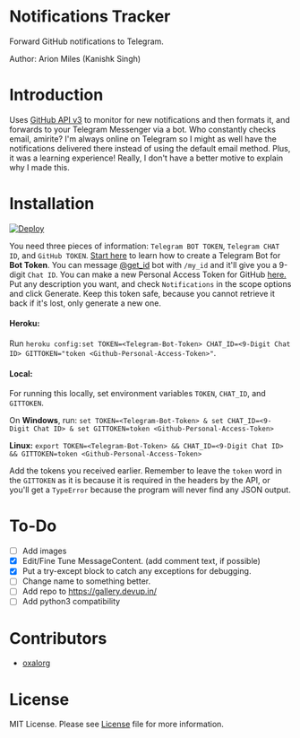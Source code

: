 # Notifications Tracker
Forward GitHub notifications to Telegram.

Author: Arion Miles (Kanishk Singh)

# Introduction
Uses [GitHub API v3](https://developer.github.com/v3/) to monitor for new notifications and then formats it, and forwards to your Telegram Messenger via a bot. Who constantly checks email, amirite? I'm always online on Telegram so I might as well have the notifications delivered there instead of using the default email method. Plus, it was a learning experience! Really, I don't have a better motive to explain why I made this.

# Installation

[![Deploy](https://www.herokucdn.com/deploy/button.svg)](https://heroku.com/deploy)

You need three pieces of information: `Telegram BOT TOKEN`, `Telegram CHAT ID`, and `GitHub TOKEN`. [Start here](https://core.telegram.org/bots#3-how-do-i-create-a-bot) to learn how to create a Telegram Bot for **Bot Token**. You can message [@get_id](https://telegram.me/get_id_bot) bot with `/my_id` and it'll give you a 9-digit `Chat ID`. You can make a new Personal Access Token for GitHub [here.](https://github.com/settings/tokens/new) Put any description you want, and check `Notifications` in the scope options and click Generate. Keep this token safe, because you cannot retrieve it back if it's lost, only generate a new one.

#### Heroku:
Run `heroku config:set TOKEN=<Telegram-Bot-Token> CHAT_ID=<9-Digit Chat ID> GITTOKEN="token <Github-Personal-Access-Token>"`.

#### Local:
For running this locally, set environment variables `TOKEN`, `CHAT_ID`, and `GITTOKEN`.

On **Windows**, run: `set TOKEN=<Telegram-Bot-Token> & set CHAT_ID=<9-Digit Chat ID> & set GITTOKEN=token <Github-Personal-Access-Token>`

**Linux:** `export TOKEN=<Telegram-Bot-Token> && CHAT_ID=<9-Digit Chat ID> && GITTOKEN=token <Github-Personal-Access-Token>`

Add the tokens you received earlier. Remember to leave the `token` word in the `GITTOKEN` as it is because it is required in the headers by the API, or you'll get a `TypeError` because the program will never find any JSON output.

# To-Do
- [ ] Add images
- [x] Edit/Fine Tune MessageContent. (add comment text, if possible)
- [x] Put a try-except block to catch any exceptions for debugging.
- [ ] Change name to something better.
- [ ] Add repo to https://gallery.devup.in/
- [ ] Add python3 compatibility

# Contributors
 - [oxalorg](https://github.com/oxalorg)

# License
MIT License. Please see [License](LICENSE.md) file for more information.
